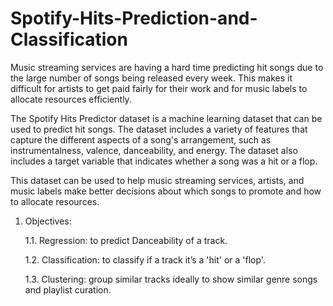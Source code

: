 
# Spotify-Hits-Prediction-and-Classification

Music streaming services are having a hard time predicting hit songs due to the large number of songs being released every week. This makes it difficult for artists to get paid fairly for their work and for music labels to allocate resources efficiently.

The Spotify Hits Predictor dataset is a machine learning dataset that can be used to predict hit songs. The dataset includes a variety of features that capture the different aspects of a song's arrangement, such as instrumentalness, valence, danceability, and energy. The dataset also includes a target variable that indicates whether a song was a hit or a flop.

This dataset can be used to help music streaming services, artists, and music labels make better decisions about which songs to promote and how to allocate resources.

1.  Objectives:​

    1.1. Regression: to predict Danceability of a track.​

    1.2. Classification: to classify if a track it’s a 'hit' or a 'flop'.​

    1.3. Clustering:  group similar tracks ideally to show similar genre songs and playlist curation.​

